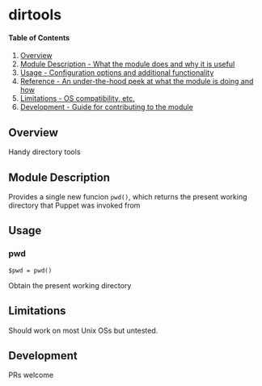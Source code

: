 # dirtools

#### Table of Contents

1. [Overview](#overview)
2. [Module Description - What the module does and why it is useful](#module-description)
3. [Usage - Configuration options and additional functionality](#usage)
4. [Reference - An under-the-hood peek at what the module is doing and how](#reference)
5. [Limitations - OS compatibility, etc.](#limitations)
6. [Development - Guide for contributing to the module](#development)

## Overview

Handy directory tools

## Module Description

Provides a single new funcion `pwd()`, which returns the present working directory that Puppet was invoked from

## Usage

### pwd
```puppet
$pwd = pwd()
```
Obtain the present working directory


## Limitations

Should work on most Unix OSs but untested.
## Development

PRs welcome
